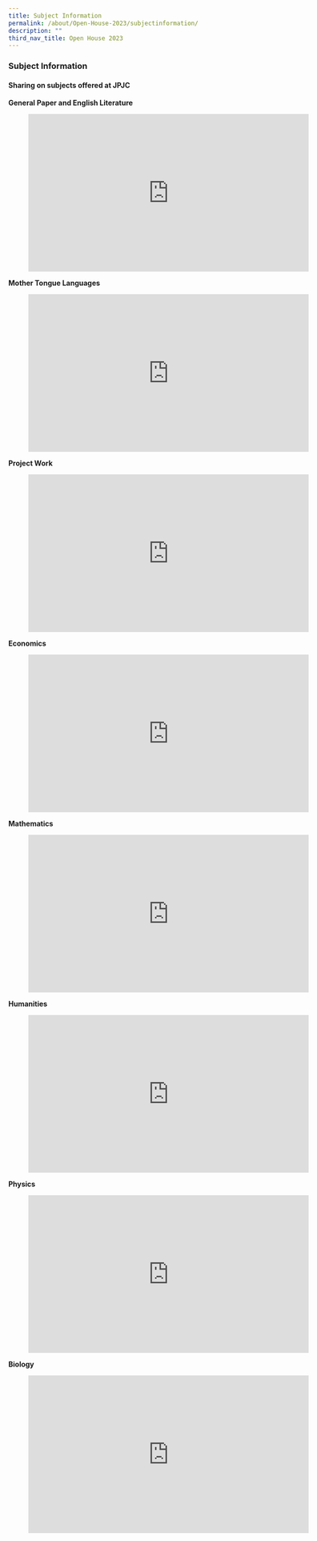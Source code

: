 ```yaml
---
title: Subject Information
permalink: /about/Open-House-2023/subjectinformation/
description: ""
third_nav_title: Open House 2023
---
```

<div align=justify>

<h3>Subject Information</h3>
<h4><strong>Sharing on subjects offered at JPJC</strong></h4>

<p><strong>General Paper and English Literature</strong></P>
<figure><iframe width="560" height="315" src="https://www.youtube.com/embed/-zKQ1m1-kyc" title="#WhyJP Open House 2023 - General Paper" frameborder="0" allow="accelerometer; autoplay; clipboard-write; encrypted-media; gyroscope; picture-in-picture; web-share" allowfullscreen></iframe></figure>

<p><strong>Mother Tongue Languages</strong></P>
<figure><iframe width="560" height="315" src="https://www.youtube.com/embed/xSgEcsEWDCI" title="#WhyJP Open House 2023 - Mother Tongue Languages" frameborder="0" allow="accelerometer; autoplay; clipboard-write; encrypted-media; gyroscope; picture-in-picture; web-share" allowfullscreen></iframe></figure>


<p><strong>Project Work</strong></P>
<figure><iframe width="560" height="315" src="https://www.youtube.com/embed/ixVeRrOJP1E" title="#WhyJP Open House 2023 - Project Work" frameborder="0" allow="accelerometer; autoplay; clipboard-write; encrypted-media; gyroscope; picture-in-picture; web-share" allowfullscreen></iframe></figure>

<p><strong>Economics</strong></P>
<figure><iframe width="560" height="315" src="https://www.youtube.com/embed/k7tPf1Ik9Zo" title="#WhyJP Open House 2023 - Economics" frameborder="0" allow="accelerometer; autoplay; clipboard-write; encrypted-media; gyroscope; picture-in-picture; web-share" allowfullscreen></iframe></figure>

<p><strong>Mathematics</strong></P>
<figure><iframe width="560" height="315" src="https://www.youtube.com/embed/cfKTn5oCNdc" title="#WhyJP Open House 2023 - Mathematics" frameborder="0" allow="accelerometer; autoplay; clipboard-write; encrypted-media; gyroscope; picture-in-picture; web-share" allowfullscreen></iframe></figure>

<p><strong>Humanities</strong></P>
<figure><iframe width="560" height="315" src="https://www.youtube.com/embed/6RvHNnZ6WGs" title="#WhyJP Open House 2023 - Humanities" frameborder="0" allow="accelerometer; autoplay; clipboard-write; encrypted-media; gyroscope; picture-in-picture; web-share" allowfullscreen></iframe></figure>

<p><strong>Physics</strong></P>
<figure><iframe width="560" height="315" src="https://www.youtube.com/embed/8Rl2uAlphZA" title="#WhyJP Open House 2023 - Physics" frameborder="0" allow="accelerometer; autoplay; clipboard-write; encrypted-media; gyroscope; picture-in-picture; web-share" allowfullscreen></iframe></figure>

<p><strong>Biology</strong></P>
<figure><iframe width="560" height="315" src="https://www.youtube.com/embed/sL_b19NjFxo" title="#WhyJP Open House 2023 - Biology" frameborder="0" allow="accelerometer; autoplay; clipboard-write; encrypted-media; gyroscope; picture-in-picture; web-share" allowfullscreen></iframe></figure></div>